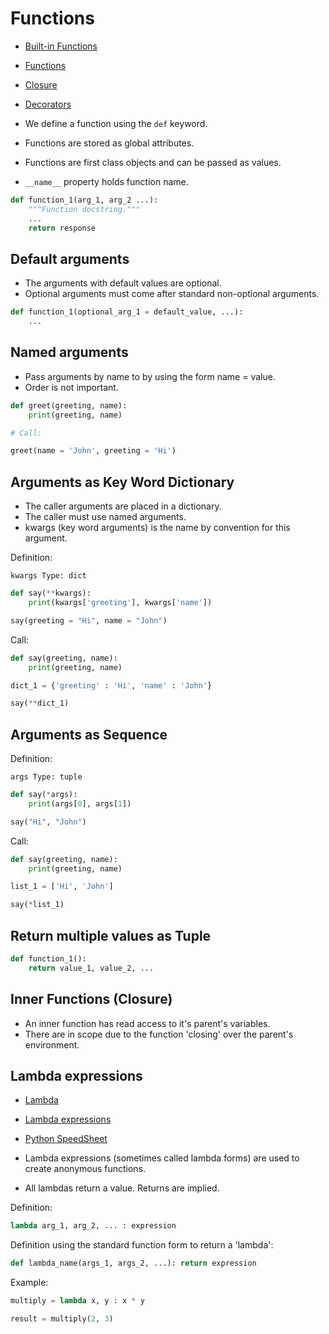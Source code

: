 # Functions

- [Built-in Functions](https://docs.python.org/3/library/functions.html)
- [Functions](https://speedsheet.io/s/python?select=EE7Q)
- [Closure](https://speedsheet.io/s/python?select=FFTh)
- [Decorators](https://speedsheet.io/s/python?select=YaLr)

- We define a function using the `def` keyword.
- Functions are stored as global attributes.
- Functions are first class objects and can be passed as values.
- `__name__` property holds function name.

```python
def function_1(arg_1, arg_2 ...):
    """Function docstring."""
    ...
    return response
```

## Default arguments

- The arguments with default values are optional.
- Optional arguments must come after standard non-optional arguments.

```python
def function_1(optional_arg_1 = default_value, ...):
    ...
```

## Named arguments

- Pass arguments by name to by using the form name = value.
- Order is not important.

```python
def greet(greeting, name):
	print(greeting, name)

# Call:

greet(name = 'John', greeting = 'Hi')
```

## Arguments as Key Word Dictionary

- The caller arguments are placed in a dictionary.
- The caller must use named arguments.
- kwargs (key word arguments) is the name by convention for this argument.

Definition:

`kwargs Type: dict`

```python
def say(**kwargs):
	print(kwargs['greeting'], kwargs['name'])

say(greeting = "Hi", name = "John")
```

Call:

```python
def say(greeting, name):
	print(greeting, name)

dict_1 = {'greeting' : 'Hi', 'name' : 'John'}

say(**dict_1)
```

## Arguments as Sequence

Definition:

`args Type: tuple`

```python
def say(*args):
	print(args[0], args[1])

say("Hi", "John")
```

Call:

```python
def say(greeting, name):
	print(greeting, name)

list_1 = ['Hi', 'John']

say(*list_1)
```

## Return multiple values as Tuple

```python
def function_1():
	return value_1, value_2, ...
```

## Inner Functions (Closure)

- An inner function has read access to it's parent's variables.
- There are in scope due to the function 'closing' over the parent's environment.

## Lambda expressions

- [Lambda](https://docs.python.org/3.8/reference/expressions.html#lambda)
- [Lambda expressions](https://docs.python.org/3.8/tutorial/controlflow.html#lambda-expressions)
- [Python SpeedSheet](https://speedsheet.io/s/python?select=x8x6)

- Lambda expressions (sometimes called lambda forms) are used to create anonymous functions.
- All lambdas return a value. Returns are implied.

Definition:

```python
lambda arg_1, arg_2, ... : expression
```

Definition using the standard function form to return a 'lambda':

```python
def lambda_name(args_1, args_2, ...): return expression
```

Example:

```python
multiply = lambda x, y : x * y

result = multiply(2, 3)
```
